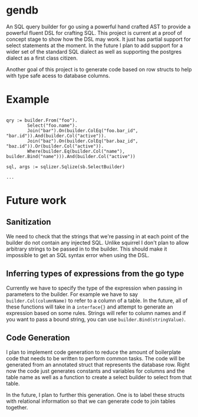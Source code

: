 # gendb

An SQL query builder for go using a powerful hand crafted AST to provide a powerful fluent 
DSL for crafting SQL. This project is current at a proof of concept stage to show how the 
DSL may work. It just has partial support for select statements at the moment. In the future
I plan to add support for a wider set of the standard SQL dialect as well as supporting the
postgres dialect as a first class citizen. 

Another goal of this project is to generate code based on row structs to help with type safe 
acess to database columns. 

# Example

```golang

qry := builder.From("foo").
		Select("foo.name").
		Join("bar").On(builder.ColEq("foo.bar_id", "bar.id")).And(builder.Col("active")).
		Join("baz").On(builder.ColEq("bar.baz_id", "baz.id")).Or(builder.Col("active")).
		Where(builder.Eq(builder.Col("name"), builder.Bind("name"))).And(builder.Col("active"))
    
sql, args := sqlizer.Sqlize(sb.SelectBuilder)

...

```

# Future work

## Sanitization
We need to check that the strings that we're passing in at each point of the builder do not
contain any injected SQL. Unlike squirrel I don't plan to allow arbitrary strings to be passed
in to the builder. This should make it impossible to get an SQL syntax error when using the 
DSL. 

## Inferring types of expressions from the go type
Currently we have to specify the type of the expression when passing in parameters to the 
builder. For example we have to say `builder.Col(columnName)` to refer to a column of a table.
In the future, all of these functions will take in a `interface{}` and attempt to generate an
expression based on some rules. Strings will refer to column names and if you want to pass a 
bound string, you can use `builder.Bind(stringValue)`.

## Code Generation

I plan to implement code generation to reduce the amount of boilerplate code that needs to be 
written to perform common tasks. The code will be generated from an annotated struct that 
represents the database row. Right now the code just generates constants and variables for columns
and the table name as well as a function to create a select builder to select from that table.

In the future, I plan to further this generation. One is to label these structs with relational 
information so that we can generate code to join tables together. 